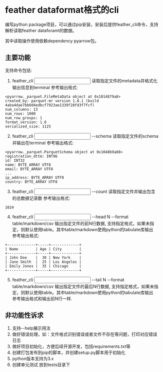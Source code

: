 # feather dataformat格式的cli

编写python package项目，可以通过pip安装，安装后提供feather_cli命令，支持解析读取feather dataforamt的数据。

其中读取操作使用依赖dependency pyarrow包。

## 主要功能

支持命令包括:

1. feather_cli <input file>
读取指定文件的metadata并格式化输出信息到terminal
参考输出格式: 
```
<pyarrow._parquet.FileMetaData object at 0x1014879a8>
created_by: parquet-mr version 1.8.1 (build 4aba4dae7bb0d4edbcf7923ae1339f28fd3f7fcf)
num_columns: 13
num_rows: 1000
num_row_groups: 1
format_version: 1.0
serialized_size: 1125
```
2. feather_cli <input file> --schema
读取指定文件的schema并输出在terminal
参考输出格式:
```
<pyarrow._parquet.ParquetSchema object at 0x1048b9a88>
registration_dttm: INT96
id: INT32
name: BYTE_ARRAY UTF8
email: BYTE_ARRAY UTF8
...
ip_address: BYTE_ARRAY UTF8
country: BYTE_ARRAY UTF8
```
3. feather_cli <input file> --count
读取指定文件并输出包含的总数据记录数
参考输出格式:
```
1024
```

4. feather_cli <input file> --head N --format table/markdown/csv
输出指定文件的前N行数据, 支持指定格式，如果未指定，则默认使用table。其中table/markdown使用python的tabulate库输出
参考输出格式:
```
+-------------+-----+-------------+
| Name        | Age | City        |
+-------------+-----+-------------+
| John Doe    |  30 | New York    |
| Jane Smith  |  25 | Los Angeles |
| Emily Jones |  35 | Chicago     |
+-------------+-----+-------------+
```

5. feather_cli <input file> --tail N --format table/markdown/csv
输出指定文件的最后N行数据, 支持指定格式，如果未指定，则默认使用table。其中table/markdown使用python的tabulate库输出
参考输出格式和输出前N行一样.



## 非功能性诉求
1. 支持--help展示用法
2. 做好错误处理，如：文件格式识别错误或者文件不存在等问题，打印对应错误日志
3. 做好项目初始化，方便后续开源开发，包括requirements.txt等
4. 创建打包发布到pip的脚本，并创建setup.py脚本用于初始化
5. python版本支持为3.x
6. 创建单元测试 放到tests目录下




